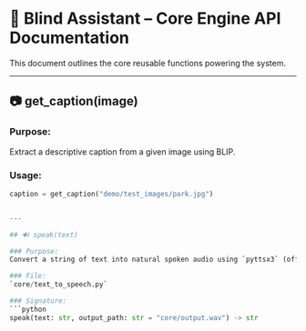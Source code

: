 # 🧠 Blind Assistant – Core Engine API Documentation

This document outlines the core reusable functions powering the system.

---

## 📷 get_caption(image)

### Purpose:
Extract a descriptive caption from a given image using BLIP.

### Usage:
```python
caption = get_caption("demo/test_images/park.jpg")


---

## 🔊 speak(text)

### Purpose:
Convert a string of text into natural spoken audio using `pyttsx3` (offline and reliable).

### File:
`core/text_to_speech.py`

### Signature:
```python
speak(text: str, output_path: str = "core/output.wav") -> str
